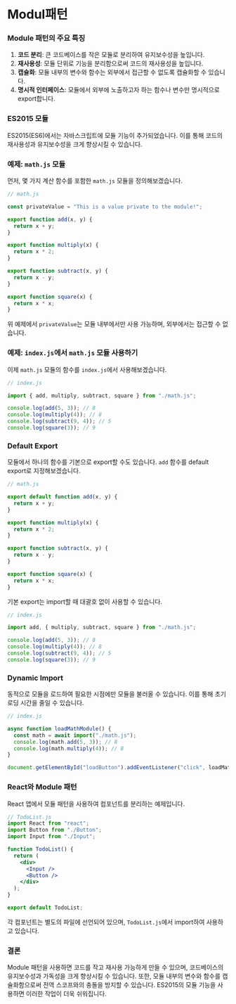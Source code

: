 # Modul패턴

### Module 패턴의 주요 특징

1. **코드 분리**: 큰 코드베이스를 작은 모듈로 분리하여 유지보수성을 높입니다.
2. **재사용성**: 모듈 단위로 기능을 분리함으로써 코드의 재사용성을 높입니다.
3. **캡슐화**: 모듈 내부의 변수와 함수는 외부에서 접근할 수 없도록 캡슐화할 수 있습니다.
4. **명시적 인터페이스**: 모듈에서 외부에 노출하고자 하는 함수나 변수만 명시적으로 export합니다.

### ES2015 모듈

ES2015(ES6)에서는 자바스크립트에 모듈 기능이 추가되었습니다. 이를 통해 코드의 재사용성과 유지보수성을 크게 향상시킬 수 있습니다.

### 예제: `math.js` 모듈

먼저, 몇 가지 계산 함수를 포함한 `math.js` 모듈을 정의해보겠습니다.

```jsx
// math.js

const privateValue = "This is a value private to the module!";

export function add(x, y) {
  return x + y;
}

export function multiply(x) {
  return x * 2;
}

export function subtract(x, y) {
  return x - y;
}

export function square(x) {
  return x * x;
}
```

위 예제에서 `privateValue`는 모듈 내부에서만 사용 가능하며, 외부에서는 접근할 수 없습니다.

### 예제: `index.js`에서 `math.js` 모듈 사용하기

이제 `math.js` 모듈의 함수를 `index.js`에서 사용해보겠습니다.

```jsx
// index.js

import { add, multiply, subtract, square } from "./math.js";

console.log(add(5, 3)); // 8
console.log(multiply(4)); // 8
console.log(subtract(9, 4)); // 5
console.log(square(3)); // 9
```

### Default Export

모듈에서 하나의 함수를 기본으로 export할 수도 있습니다. `add` 함수를 default export로 지정해보겠습니다.

```jsx
// math.js

export default function add(x, y) {
  return x + y;
}

export function multiply(x) {
  return x * 2;
}

export function subtract(x, y) {
  return x - y;
}

export function square(x) {
  return x * x;
}
```

기본 export는 import할 때 대괄호 없이 사용할 수 있습니다.

```jsx
// index.js

import add, { multiply, subtract, square } from "./math.js";

console.log(add(5, 3)); // 8
console.log(multiply(4)); // 8
console.log(subtract(9, 4)); // 5
console.log(square(3)); // 9
```

### Dynamic Import

동적으로 모듈을 로드하여 필요한 시점에만 모듈을 불러올 수 있습니다. 이를 통해 초기 로딩 시간을 줄일 수 있습니다.

```jsx
// index.js

async function loadMathModule() {
  const math = await import("./math.js");
  console.log(math.add(5, 3)); // 8
  console.log(math.multiply(4)); // 8
}

document.getElementById("loadButton").addEventListener("click", loadMathModule);
```

### React와 Module 패턴

React 앱에서 모듈 패턴을 사용하여 컴포넌트를 분리하는 예제입니다.

```jsx
// TodoList.js
import React from "react";
import Button from "./Button";
import Input from "./Input";

function TodoList() {
  return (
    <div>
      <Input />
      <Button />
    </div>
  );
}

export default TodoList;
```

각 컴포넌트는 별도의 파일에 선언되어 있으며, `TodoList.js`에서 import하여 사용하고 있습니다.

### 결론

Module 패턴을 사용하면 코드를 작고 재사용 가능하게 만들 수 있으며, 코드베이스의 유지보수성과 가독성을 크게 향상시킬 수 있습니다. 또한, 모듈 내부의 변수와 함수를 캡슐화함으로써 전역 스코프와의 충돌을 방지할 수 있습니다. ES2015의 모듈 기능을 사용하면 이러한 작업이 더욱 쉬워집니다.

